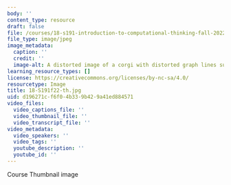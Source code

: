 ```yaml
---
body: ''
content_type: resource
draft: false
file: /courses/18-s191-introduction-to-computational-thinking-fall-2022/18-s191f22-th.jpg
file_type: image/jpeg
image_metadata:
  caption: ''
  credit: ''
  image-alt: A distorted image of a corgi with distorted graph lines superimposed.
learning_resource_types: []
license: https://creativecommons.org/licenses/by-nc-sa/4.0/
resourcetype: Image
title: 18-S191f22-th.jpg
uid: d196271c-f6f0-4b33-9b42-9a41ed884571
video_files:
  video_captions_file: ''
  video_thumbnail_file: ''
  video_transcript_file: ''
video_metadata:
  video_speakers: ''
  video_tags: ''
  youtube_description: ''
  youtube_id: ''
---
```

Course Thumbnail image